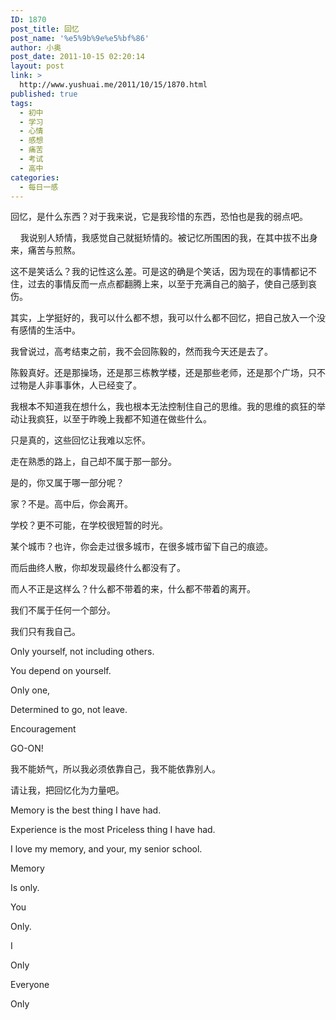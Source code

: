 ```yaml
---
ID: 1870
post_title: 回忆
post_name: '%e5%9b%9e%e5%bf%86'
author: 小奥
post_date: 2011-10-15 02:20:14
layout: post
link: >
  http://www.yushuai.me/2011/10/15/1870.html
published: true
tags:
  - 初中
  - 学习
  - 心情
  - 感想
  - 痛苦
  - 考试
  - 高中
categories:
  - 每日一感
---
```

回忆，是什么东西？对于我来说，它是我珍惜的东西，恐怕也是我的弱点吧。

    我说别人矫情，我感觉自己就挺矫情的。被记忆所围困的我，在其中拔不出身来，痛苦与煎熬。

这不是笑话么？我的记性这么差。可是这的确是个笑话，因为现在的事情都记不住，过去的事情反而一点点都翻腾上来，以至于充满自己的脑子，使自己感到哀伤。<!--more-->

其实，上学挺好的，我可以什么都不想，我可以什么都不回忆，把自己放入一个没有感情的生活中。

我曾说过，高考结束之前，我不会回陈毅的，然而我今天还是去了。

陈毅真好。还是那操场，还是那三栋教学楼，还是那些老师，还是那个广场，只不过物是人非事事休，人已经变了。

我根本不知道我在想什么，我也根本无法控制住自己的思维。我的思维的疯狂的举动让我疯狂，以至于昨晚上我都不知道在做些什么。

只是真的，这些回忆让我难以忘怀。

走在熟悉的路上，自己却不属于那一部分。

是的，你又属于哪一部分呢？

家？不是。高中后，你会离开。

学校？更不可能，在学校很短暂的时光。

某个城市？也许，你会走过很多城市，在很多城市留下自己的痕迹。

而后曲终人散，你却发现最终什么都没有了。

而人不正是这样么？什么都不带着的来，什么都不带着的离开。

我们不属于任何一个部分。

我们只有我自己。

Only yourself, not including others.

You depend on yourself.

Only one,

Determined to go, not leave.

Encouragement

GO-ON!

我不能娇气，所以我必须依靠自己，我不能依靠别人。

请让我，把回忆化为力量吧。

Memory is the best thing I have had.

Experience is the most Priceless thing I have had.

I love my memory, and your, my senior school.

Memory

Is only.

You

Only.

I

Only

Everyone

Only